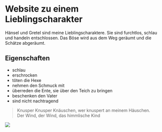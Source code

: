 # Website zu einem Lieblingscharakter

Hänsel und Gretel sind meine Lieblingscharaktere. Sie sind furchtlos, schlau und handeln entschlossen. 
Das Böse wird aus dem Weg geräumt und die Schätze abgeräumt.

## Eigenschaften
* schlau
* erschrocken 
* töten die Hexe
* nehmen den Schmuck mit
* überreden die Ente, sie über den Teich zu bringen
* beschenken den Vater
* sind nicht nachtragend

> Knusper Knusper Knäuschen, wer knuspert an meinem Häuschen. Der Wind, der Wind, das himmlische Kind

<img src="https://upload.wikimedia.org/wikipedia/commons/f/f0/H%C3%A4nsel_und_Gretel.jpg"/>

